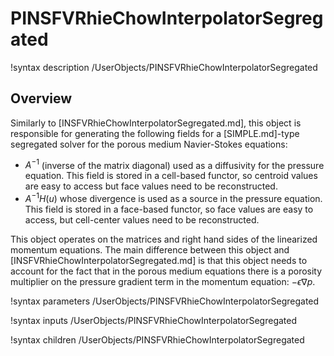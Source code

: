 # PINSFVRhieChowInterpolatorSegregated

!syntax description /UserObjects/PINSFVRhieChowInterpolatorSegregated

## Overview

Similarly to [INSFVRhieChowInterpolatorSegregated.md], this object is responsible for generating the following fields for a [SIMPLE.md]-type segregated solver for the porous medium Navier-Stokes equations:

- $A^{-1}$ (inverse of the matrix diagonal) used as a diffusivity for the pressure equation.
  This field is stored in a cell-based functor, so centroid values are easy to access but
  face values need to be reconstructed.
- $A^{-1}H(u)$ whose divergence is used as a source in the pressure equation. This field is
  stored in a face-based functor, so face values are easy to access, but cell-center values
  need to be reconstructed.

This object operates on the matrices and right hand sides of the linearized momentum equations.
The main difference between this object and [INSFVRhieChowInterpolatorSegregated.md] is that
this object needs to account for the fact that in the porous medium equations there is a
porosity multiplier on the pressure gradient term in the momentum equation: $-\epsilon \nabla p$.

!syntax parameters /UserObjects/PINSFVRhieChowInterpolatorSegregated

!syntax inputs /UserObjects/PINSFVRhieChowInterpolatorSegregated

!syntax children /UserObjects/PINSFVRhieChowInterpolatorSegregated
